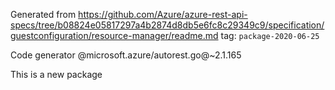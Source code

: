 Generated from https://github.com/Azure/azure-rest-api-specs/tree/b08824e05817297a4b2874d8db5e6fc8c29349c9/specification/guestconfiguration/resource-manager/readme.md tag: `package-2020-06-25`

Code generator @microsoft.azure/autorest.go@~2.1.165

This is a new package